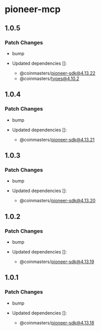 # pioneer-mcp

## 1.0.5

### Patch Changes

- bump

- Updated dependencies []:
  - @coinmasters/pioneer-sdk@4.13.22
  - @coinmasters/types@4.10.2

## 1.0.4

### Patch Changes

- bump

- Updated dependencies []:
  - @coinmasters/pioneer-sdk@4.13.21

## 1.0.3

### Patch Changes

- bump

- Updated dependencies []:
  - @coinmasters/pioneer-sdk@4.13.20

## 1.0.2

### Patch Changes

- bump

- Updated dependencies []:
  - @coinmasters/pioneer-sdk@4.13.19

## 1.0.1

### Patch Changes

- bump

- Updated dependencies []:
  - @coinmasters/pioneer-sdk@4.13.18
